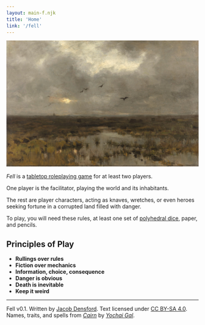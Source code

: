 ```yaml
---
layout: main-f.njk
title: 'Home'
link: '/fell'
---
```


![a painting of a swampy landscape](/images/fell-main.jpg)

*Fell* is a [tabletop roleplaying game](https://en.wikipedia.org/wiki/Tabletop_role-playing_game) for at least two players.

One player is the facilitator, playing the world and its inhabitants.

The rest are player characters, acting as knaves, wretches, or even heroes seeking fortune in a corrupted land filled with danger.

To play, you will need these rules, at least one set of [polyhedral dice](https://en.wikipedia.org/wiki/Dice#Polyhedral_dice), paper, and pencils.

## Principles of Play

- **Rullings over rules**
- **Fiction over mechanics**
- **Information, choice, consequence**
- **Danger is obvious**
- **Death is inevitable**
- **Keep it weird**

<footer>

<hr/>

Fell v0.1. Written by [Jacob Densford](https://jacobdensford.com/). Text licensed under [CC BY-SA 4.0](https://creativecommons.org/licenses/by-sa/4.0/). Names, traits, and spells from *[Cairn](https://cairnrpg.com/)* by *[Yochai Gal](https://newschoolrevolution.com/)*.

</footer>
